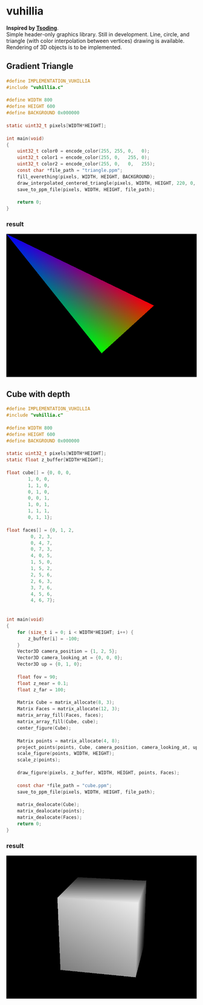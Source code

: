 # vuhillia
**Inspired by [Tsoding](https://github.com/tsoding)**.<br >Simple header-only graphics library. Still in development. Line, circle, and triangle (with color interpolation between vertices) drawing is available. Rendering of 3D objects is to be implemented. 

## Gradient Triangle
```c
#define IMPLEMENTATION_VUHILLIA
#include "vuhillia.c"

#define WIDTH 800
#define HEIGHT 600
#define BACKGROUND 0x000000

static uint32_t pixels[WIDTH*HEIGHT];

int main(void)
{
	uint32_t color0 = encode_color(255, 255, 0,   0);
	uint32_t color1 = encode_color(255, 0,   255, 0);
	uint32_t color2 = encode_color(255, 0,   0,   255);
	const char *file_path = "triangle.ppm";
	fill_everething(pixels, WIDTH, HEIGHT, BACKGROUND);
	draw_interpolated_centered_triangle(pixels, WIDTH, HEIGHT, 220, 0, 0, -200, -400, 300, color0, color1, color2);
	save_to_ppm_file(pixels, WIDTH, HEIGHT, file_path);

	return 0;
}
```

### result
![alt text](https://github.com/tubulocristate/vuhillia/blob/main/triangle.jpg?raw=true)

## Cube with depth
```c
#define IMPLEMENTATION_VUHILLIA
#include "vuhillia.c"

#define WIDTH 800
#define HEIGHT 600
#define BACKGROUND 0x000000

static uint32_t pixels[WIDTH*HEIGHT];
static float z_buffer[WIDTH*HEIGHT];

float cube[] = {0, 0, 0,
		1, 0, 0,
		1, 1, 0,
		0, 1, 0,
		0, 0, 1,
		1, 0, 1,
		1, 1, 1,
		0, 1, 1};

float faces[] = {0, 1, 2,
		 0, 2, 3,
		 0, 4, 7,
		 0, 7, 3,
		 4, 0, 5,
		 1, 5, 0,
		 1, 5, 2,
		 2, 5, 6,
		 2, 6, 3,
		 3, 7, 6,
		 4, 5, 6,
		 4, 6, 7};


int main(void)
{
	for (size_t i = 0; i < WIDTH*HEIGHT; i++) {
		z_buffer[i] = -100;
	}
	Vector3D camera_position = {1, 2, 5};
	Vector3D camera_looking_at = {0, 0, 0};
	Vector3D up = {0, 1, 0};
	
	float fov = 90;
	float z_near = 0.1;
	float z_far = 100;

	Matrix Cube = matrix_allocate(8, 3); 
	Matrix Faces = matrix_allocate(12, 3);
	matrix_array_fill(Faces, faces);
	matrix_array_fill(Cube, cube);
	center_figure(Cube);

	Matrix points = matrix_allocate(4, 8);
	project_points(points, Cube, camera_position, camera_looking_at, up, fov, z_near, z_far);
	scale_figure(points, WIDTH, HEIGHT);	
	scale_z(points);
	
	draw_figure(pixels, z_buffer, WIDTH, HEIGHT, points, Faces);

	const char *file_path = "cube.ppm";
	save_to_ppm_file(pixels, WIDTH, HEIGHT, file_path);
	
	matrix_dealocate(Cube);
	matrix_dealocate(points);
	matrix_dealocate(Faces);
	return 0;
}
```
### result
![alt text](https://github.com/tubulocristate/vuhillia/blob/main/cube.jpg?raw=true)

